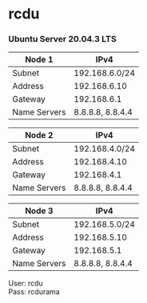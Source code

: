 # rcdu

### Ubuntu Server 20.04.3 LTS

Node 1 | IPv4
---|---
Subnet | 192.168.6.0/24
Address | 192.168.6.10
Gateway | 192.168.6.1
Name Servers | 8.8.8.8, 8.8.4.4

Node 2 | IPv4
---|---
Subnet | 192.168.4.0/24
Address | 192.168.4.10
Gateway | 192.168.4.1
Name Servers | 8.8.8.8, 8.8.4.4

Node 3 | IPv4
---|---
Subnet | 192.168.5.0/24
Address | 192.168.5.10
Gateway | 192.168.5.1
Name Servers | 8.8.8.8, 8.8.4.4


User: rcdu \
Pass: rcdurama
